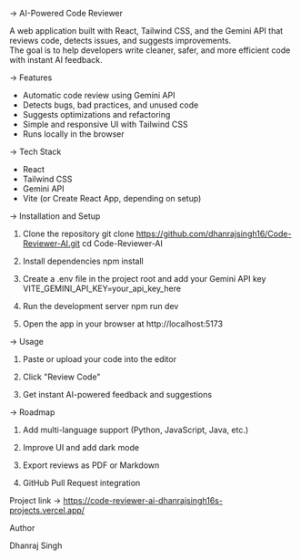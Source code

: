 -> AI-Powered Code Reviewer

A web application built with React, Tailwind CSS, and the Gemini API that reviews code, detects issues, and suggests improvements.  
The goal is to help developers write cleaner, safer, and more efficient code with instant AI feedback.



-> Features
- Automatic code review using Gemini API  
- Detects bugs, bad practices, and unused code  
- Suggests optimizations and refactoring  
- Simple and responsive UI with Tailwind CSS  
- Runs locally in the browser  



-> Tech Stack
- React  
- Tailwind CSS  
- Gemini API  
- Vite (or Create React App, depending on setup)  



-> Installation and Setup

1. Clone the repository
   git clone https://github.com/dhanrajsingh16/Code-Reviewer-AI.git
   cd Code-Reviewer-AI
   
2. Install dependencies
   npm install
   
3. Create a .env file in the project root and add your Gemini API key
   VITE_GEMINI_API_KEY=your_api_key_here
   
4. Run the development server
   npm run dev

5. Open the app in your browser at
   http://localhost:5173


-> Usage

1. Paste or upload your code into the editor

2. Click "Review Code"

3. Get instant AI-powered feedback and suggestions

-> Roadmap

1. Add multi-language support (Python, JavaScript, Java, etc.)

2. Improve UI and add dark mode

3. Export reviews as PDF or Markdown

4. GitHub Pull Request integration


Project link -> https://code-reviewer-ai-dhanrajsingh16s-projects.vercel.app/

Author

Dhanraj Singh

